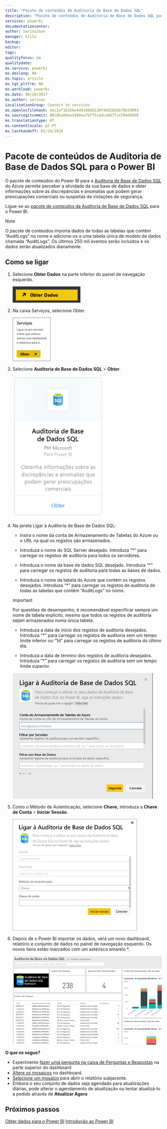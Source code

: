 ```yaml
---
title: "Pacote de conteúdos de Auditoria de Base de Dados SQL"
description: "Pacote de conteúdos de Auditoria de Base de Dados SQL para o Power BI"
services: powerbi
documentationcenter: 
author: SarinaJoan
manager: kfile
backup: 
editor: 
tags: 
qualityfocus: no
qualitydate: 
ms.service: powerbi
ms.devlang: NA
ms.topic: article
ms.tgt_pltfrm: NA
ms.workload: powerbi
ms.date: 08/10/2017
ms.author: sarinas
LocalizationGroup: Connect to services
ms.openlocfilehash: eec1af16156e4d4180dd130f4dd285bb78b19903
ms.sourcegitcommit: 88c8ba8dee4384ea7bff5cedcad67fce784d92b0
ms.translationtype: HT
ms.contentlocale: pt-PT
ms.lasthandoff: 02/24/2018
---
```

# <a name="sql-database-auditing-content-pack-for-power-bi"></a>Pacote de conteúdos de Auditoria de Base de Dados SQL para o Power BI
O pacote de conteúdos do Power BI para a [Auditoria de Base de Dados SQL](http://azure.microsoft.com/documentation/articles/sql-database-auditing-get-started/) do Azure permite perceber a atividade da sua base de dados e obter informações sobre as discrepâncias e anomalias que podem gerar preocupações comerciais ou suspeitas de violações de segurança. 

Ligue-se ao [pacote de conteúdos da Auditoria de Base de Dados SQL](https://app.powerbi.com/getdata/services/sql-db-auditing) para o Power BI.

>[!NOTE]
>O pacote de conteúdos importa dados de todas as tabelas que contêm “AuditLogs” no nome e adiciona-os a uma tabela única de modelo de dados chamada “AuditLogs”. Os últimos 250 mil eventos serão incluídos e os dados serão atualizados diariamente.

## <a name="how-to-connect"></a>Como se ligar
1. Selecione **Obter Dados** na parte inferior do painel de navegação esquerdo.
   
   ![](media/service-connect-to-azure-sql-database-auditing/pbi_getdata.png) 
2. Na caixa Serviços, selecione Obter.
   
   ![](media/service-connect-to-azure-sql-database-auditing/pbi_getservices.png) 
3. Selecione **Auditoria de Base de Dados SQL** \> **Obter**.
   
   ![](media/service-connect-to-azure-sql-database-auditing/sqldbaudit.png)
4. Na janela Ligar à Auditoria de Base de Dados SQL:
   
   - Insira o nome da conta de Armazenamento de Tabelas do Azure ou o URL na qual os registos são armazenados.
   
   - Introduza o nome do SQL Server desejado. Introduza “\*” para carregar os registos de auditoria para todos os servidores.
   
   - Introduza o nome da base de dados SQL desejado. Introduza “\*” para carregar os registos de auditoria para todas as bases de dados.
   
   - Introduza o nome da tabela do Azure que contém os registos desejados. Introduza “\*” para carregar os registos de auditoria de todas as tabelas que contêm “AuditLogs” no nome.
   
   >[!IMPORTANT]
   >Por questões de desempenho, é recomendável especificar sempre um nome de tabela explícito, mesmo que todos os registos de auditoria sejam armazenados numa única tabela.
   
   - Introduza a data de início dos registos de auditoria desejados. Introduza “\*” para carregar os registos de auditoria sem um tempo limite inferior ou “1d” para carregar os registos de auditoria do último dia.
   
   - Introduza a data de término dos registos de auditoria desejados. Introduza “\*” para carregar os registos de auditoria sem um tempo limite superior.
   
   ![](media/service-connect-to-azure-sql-database-auditing/dbauditing_param.png)
5. Como o Método de Autenticação, selecione **Chave**, introduza a **Chave de Conta** \> **Iniciar Sessão**.
   
   ![](media/service-connect-to-azure-sql-database-auditing/pbi_sqlauditing3.png)
6. Depois de o Power BI importar os dados, verá um novo dashboard, relatório e conjunto de dados no painel de navegação esquerdo. Os novos itens estão marcados com um asterisco amarelo \*.
   
   ![](media/service-connect-to-azure-sql-database-auditing/pbi_sqldbauditingnewdash.png)

**O que se segue?**

* Experimente [fazer uma pergunta na caixa de Perguntas e Respostas](power-bi-q-and-a.md) na parte superior do dashboard
* [Altere os mosaicos](service-dashboard-edit-tile.md) no dashboard.
* [Selecione um mosaico](service-dashboard-tiles.md) para abrir o relatório subjacente.
* Embora o seu conjunto de dados seja agendado para atualizações diárias, pode alterar o agendamento de atualização ou tentar atualizá-lo a pedido através de **Atualizar Agora**

## <a name="next-steps"></a>Próximos passos
[Obter dados para o Power BI](service-get-data.md)
[Introdução ao Power BI](service-get-started.md)
